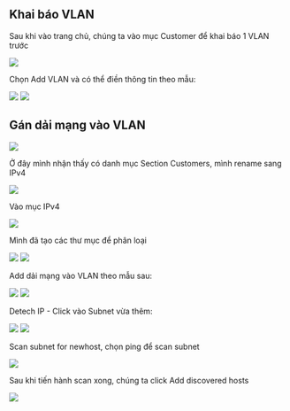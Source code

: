 ## Khai báo VLAN
Sau khi vào trang chủ, chúng ta vào mục Customer để khai báo 1 VLAN trước

  <img src="ipamimages/38.png">

Chọn Add VLAN và có thể điền thông tin theo mẫu:

  <img src="ipamimages/40.png">

  <img src="ipamimages/39.png">

## Gán dải mạng vào VLAN

  <img src="ipamimages/40.png">

Ở đây mình nhận thấy có danh mục Section Customers, mình rename sang IPv4

  <img src="ipamimages/42.png">

Vào mục IPv4

  <img src="ipamimages/43.png">

Mình đã tạo các thư mục để phân loại

  <img src="ipamimages/44.png">

  <img src="ipamimages/45.png">

Add dải mạng vào VLAN theo mẫu sau:

  <img src="ipamimages/46.png">
  <img src="ipamimages/47.png">

Detech IP - Click vào Subnet vừa thêm:

  <img src="ipamimages/48.png">

  <img src="ipamimages/49.png">

Scan subnet for newhost, chọn ping để scan subnet

 <img src="ipamimages/50.png">

Sau khi tiến hành scan xong, chúng ta click Add discovered hosts

 <img src="ipamimages/51.png">
